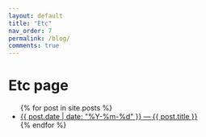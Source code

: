 ```yaml
---
layout: default
title: "Etc"
nav_order: 7
permalink: /blog/
comments: true
---
```


# Etc page


<ul>
{% for post in site.posts %}
  <li>
    <a href="{{ post.url | relative_url }}">{{ post.date | date: "%Y-%m-%d" }} — {{ post.title }}</a>
  </li>
{% endfor %}
</ul>

